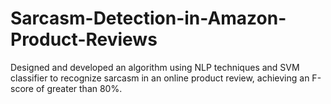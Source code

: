 # Sarcasm-Detection-in-Amazon-Product-Reviews
Designed and developed an algorithm using NLP techniques and SVM classifier to recognize sarcasm in an online product review, achieving an F-score of greater than 80%.
